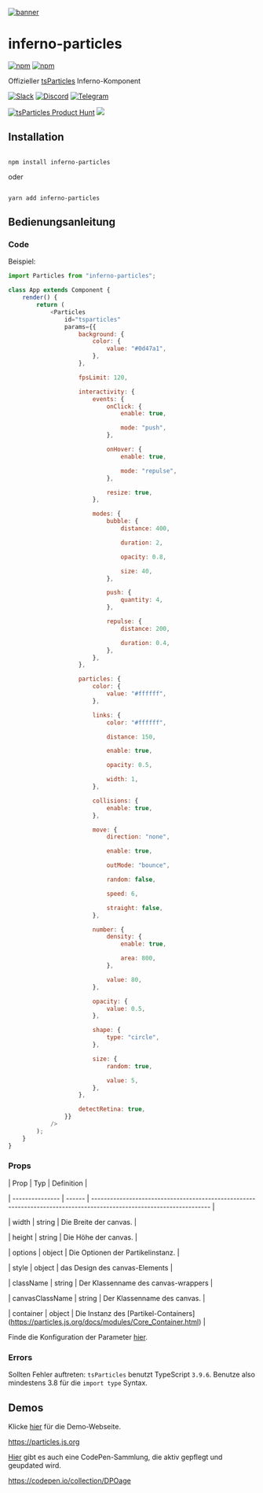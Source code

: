 [![banner](https://particles.js.org/images/banner3.png)](https://particles.js.org)

# inferno-particles

[![npm](https://img.shields.io/npm/v/inferno-particles)](https://www.npmjs.com/package/inferno-particles) [![npm](https://img.shields.io/npm/dm/inferno-particles)](https://www.npmjs.com/package/inferno-particles)

Offizieller [tsParticles](https://github.com/matteobruni/tsparticles) Inferno-Komponent

[![Slack](https://particles.js.org/images/slack.png)](https://join.slack.com/t/tsparticles/shared_invite/enQtOTcxNTQxNjQ4NzkxLWE2MTZhZWExMWRmOWI5MTMxNjczOGE1Yjk0MjViYjdkYTUzODM3OTc5MGQ5MjFlODc4MzE0N2Q1OWQxZDc1YzI) [![Discord](https://particles.js.org/images/discord.png)](https://discord.gg/hACwv45Hme) [![Telegram](https://particles.js.org/images/telegram.png)](https://t.me/tsparticles)

[![tsParticles Product Hunt](https://api.producthunt.com/widgets/embed-image/v1/featured.svg?post_id=186113&theme=light)](https://www.producthunt.com/posts/tsparticles?utm_source=badge-featured&utm_medium=badge&utm_souce=badge-tsparticles") <a href="https://www.buymeacoffee.com/matteobruni"><img src="https://img.buymeacoffee.com/button-api/?text=Buy me a beer&emoji=🍺&slug=matteobruni&button_colour=5F7FFF&font_colour=ffffff&font_family=Arial&outline_colour=000000&coffee_colour=FFDD00"></a>

## Installation

```shell

npm install inferno-particles

```

oder

```shell

yarn add inferno-particles

```

## Bedienungsanleitung

### Code

Beispiel:

```javascript
import Particles from "inferno-particles";

class App extends Component {
    render() {
        return (
            <Particles
                id="tsparticles"
                params={{
                    background: {
                        color: {
                            value: "#0d47a1",
                        },
                    },

                    fpsLimit: 120,

                    interactivity: {
                        events: {
                            onClick: {
                                enable: true,

                                mode: "push",
                            },

                            onHover: {
                                enable: true,

                                mode: "repulse",
                            },

                            resize: true,
                        },

                        modes: {
                            bubble: {
                                distance: 400,

                                duration: 2,

                                opacity: 0.8,

                                size: 40,
                            },

                            push: {
                                quantity: 4,
                            },

                            repulse: {
                                distance: 200,

                                duration: 0.4,
                            },
                        },
                    },

                    particles: {
                        color: {
                            value: "#ffffff",
                        },

                        links: {
                            color: "#ffffff",

                            distance: 150,

                            enable: true,

                            opacity: 0.5,

                            width: 1,
                        },

                        collisions: {
                            enable: true,
                        },

                        move: {
                            direction: "none",

                            enable: true,

                            outMode: "bounce",

                            random: false,

                            speed: 6,

                            straight: false,
                        },

                        number: {
                            density: {
                                enable: true,

                                area: 800,
                            },

                            value: 80,
                        },

                        opacity: {
                            value: 0.5,
                        },

                        shape: {
                            type: "circle",
                        },

                        size: {
                            random: true,

                            value: 5,
                        },
                    },

                    detectRetina: true,
                }}
            />
        );
    }
}
```

### Props

| Prop | Typ | Definition |

| --------------- | ------ |
-------------------------------------------------------------------------------------------------------------------- |

| width | string | Die Breite der canvas. |

| height | string | Die Höhe der canvas. |

| options | object | Die Optionen der Partikelinstanz. |

| style | object | das Design des canvas-Elements |

| className | string | Der Klassenname des canvas-wrappers |

| canvasClassName | string | Der Klassenname des canvas. |

| container | object | Die Instanz des [Partikel-Containers]
(https://particles.js.org/docs/modules/Core_Container.html) |

Finde die Konfiguration der Parameter [hier](https://particles.js.org).

### Errors

Sollten Fehler auftreten: `tsParticles` benutzt TypeScript `3.9.6`. Benutze also mindestens 3.8 für die `import type`
Syntax.

## Demos

Klicke [hier](https://particles.js.org) für die Demo-Webseite.

<https://particles.js.org>

[Hier](https://codepen.io/collection/DPOage) gibt es auch eine CodePen-Sammlung, die aktiv gepflegt und geupdated wird.

<https://codepen.io/collection/DPOage>
